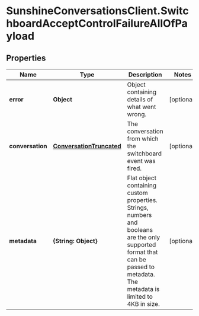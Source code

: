 # SunshineConversationsClient.SwitchboardAcceptControlFailureAllOfPayload

## Properties

Name | Type | Description | Notes
------------ | ------------- | ------------- | -------------
**error** | **Object** | Object containing details of what went wrong. | [optional] 
**conversation** | [**ConversationTruncated**](ConversationTruncated.md) | The conversation from which the switchboard event was fired. | [optional] 
**metadata** | **{String: Object}** | Flat object containing custom properties. Strings, numbers and booleans  are the only supported format that can be passed to metadata. The metadata is limited to 4KB in size.  | [optional] 


